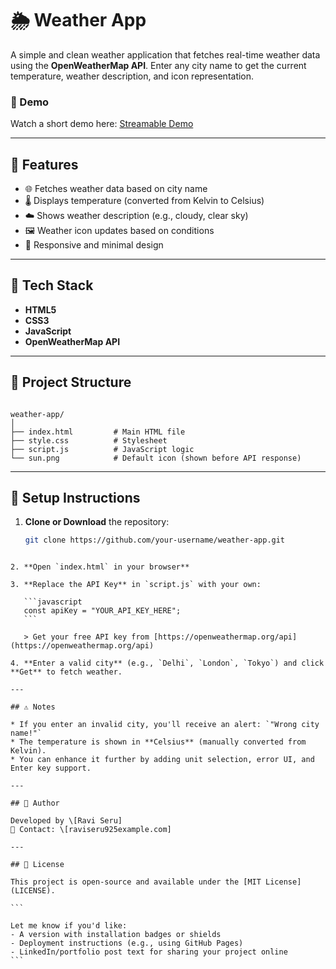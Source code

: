 
# 🌦️ Weather App

A simple and clean weather application that fetches real-time weather data using the **OpenWeatherMap API**. Enter any city name to get the current temperature, weather description, and icon representation.

### 🔗 Demo
Watch a short demo here: [Streamable Demo](https://streamable.com/89gmyz)

---

## 🚀 Features

- 🌐 Fetches weather data based on city name  
- 🌡️ Displays temperature (converted from Kelvin to Celsius)  
- ☁️ Shows weather description (e.g., cloudy, clear sky)  
- 🖼️ Weather icon updates based on conditions  
- 📱 Responsive and minimal design  

---

## 🧰 Tech Stack

- **HTML5**
- **CSS3**
- **JavaScript**
- **OpenWeatherMap API**

---

## 📂 Project Structure

```

weather-app/
│
├── index.html         # Main HTML file
├── style.css          # Stylesheet
├── script.js          # JavaScript logic
└── sun.png            # Default icon (shown before API response)

````

---

## 🔑 Setup Instructions

1. **Clone or Download** the repository:
   ```bash
   git clone https://github.com/your-username/weather-app.git
````

2. **Open `index.html` in your browser**

3. **Replace the API Key** in `script.js` with your own:

   ```javascript
   const apiKey = "YOUR_API_KEY_HERE";
   ```

   > Get your free API key from [https://openweathermap.org/api](https://openweathermap.org/api)

4. **Enter a valid city** (e.g., `Delhi`, `London`, `Tokyo`) and click **Get** to fetch weather.

---

## ⚠️ Notes

* If you enter an invalid city, you'll receive an alert: `"Wrong city name!"`
* The temperature is shown in **Celsius** (manually converted from Kelvin).
* You can enhance it further by adding unit selection, error UI, and Enter key support.

---

## 🙌 Author

Developed by \[Ravi Seru]
📧 Contact: \[raviseru925example.com]

---

## 📄 License

This project is open-source and available under the [MIT License](LICENSE).

```

Let me know if you'd like:
- A version with installation badges or shields
- Deployment instructions (e.g., using GitHub Pages)  
- LinkedIn/portfolio post text for sharing your project online
```
